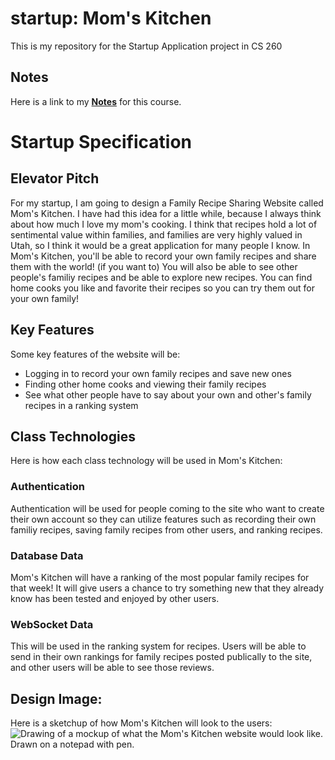# startup: Mom's Kitchen
This is my repository for the Startup Application project in CS 260

## Notes
Here is a link to my [**Notes**](notes.md) for this course.

# Startup Specification
## Elevator Pitch
For my startup, I am going to design a Family Recipe Sharing Website called Mom's Kitchen. I have had this idea for a little while, because I always think about how much I love my mom's cooking. I think that recipes hold a lot of sentimental value within families, and families are very highly valued in Utah, so I think it would be a great application for many people I know. In Mom's Kitchen, you'll be able to record your own family recipes and share them with the world! (if you want to) You will also be able to see other people's familiy recipes and be able to explore new recipes. You can find home cooks you like and favorite their recipes so you can try them out for your own family!
## Key Features
Some key features of the website will be:
* Logging in to record your own family recipes and save new ones
* Finding other home cooks and viewing their family recipes
* See what other people have to say about your own and other's family recipes in a ranking system
## Class Technologies
Here is how each class technology will be used in Mom's Kitchen:
### Authentication
Authentication will be used for people coming to the site who want to create their own account so they can utilize features such as recording their own familiy recipes, saving family recipes from other users, and ranking recipes.
### Database Data
Mom's Kitchen will have a ranking of the most popular family recipes for that week! It will give users a chance to try something new that they already know has been tested and enjoyed by other users.
### WebSocket Data
This will be used in the ranking system for recipes. Users will be able to send in their own rankings for family recipes posted publically to the site, and other users will be able to see those reviews.
## Design Image:
Here is a sketchup of how Mom's Kitchen will look to the users:
![Drawing of a mockup of what the Mom's Kitchen website would look like. Drawn on a notepad with pen.](https://github.com/benjaminpeek/startup/assets/52461753/1a1e1e24-1abb-44fc-90b8-4b1616714f60)
